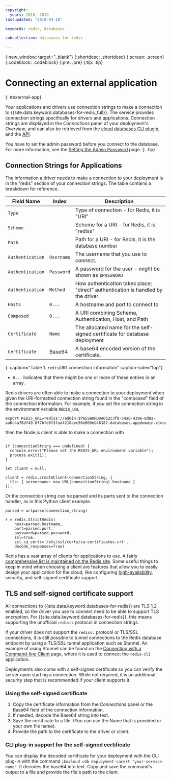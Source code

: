 ```yaml
---
copyright:
  years: 2018, 2019
lastupdated: "2019-04-10"

keywords: redis, databases

subcollection: databases-for-redis

---
```


{:new_window: target="_blank"}
{:shortdesc: .shortdesc}
{:screen: .screen}
{:codeblock: .codeblock}
{:pre: .pre}
{:tip: .tip}

# Connecting an external application
{: #external-app}

Your applications and drivers use connection strings to make a connection to {{site.data.keyword.databases-for-redis_full}}. The service provides connection strings specifically for drivers and applications. Connection strings are displayed in the _Connections_ panel of your deployment's _Overview_, and can also be retrieved from the [cloud databases CLI plugin](/docs/databases-cli-plugin?topic=cloud-databases-cli-cdb-reference#deployment-connections), and the [API](https://{DomainName}/apidocs/cloud-databases-api#discover-connection-information-for-a-deployment-f-e81026).

You have to set the admin password before you connect to the database. For more information, see the [Setting the Admin Password](/docs/services/databases-for-redis?topic=databases-for-redis-admin-password) page.
{: .tip}

## Connection Strings for Applications

The information a driver needs to make a connection to your deployment is in the "redis" section of your connection strings. The table contains a breakdown for reference.

Field Name|Index|Description
----------|-----|-----------
`Type`||Type of connection - for Redis, it is "URI"
`Scheme`||Scheme for a URI - for Redis, it is "rediss"
`Path`||Path for a URI - for Redis, it is the database number
`Authentication`|`Username`|The username that you use to connect.
`Authentication`|`Password`|A password for the user - might be shown as `$PASSWORD`
`Authentication`|`Method`|How authentication takes place; "direct" authentication is handled by the driver.
`Hosts`|`0...`|A hostname and port to connect to
`Composed`|`0...`|A URI combining Scheme, Authentication, Host, and Path
`Certificate`|`Name`|The allocated name for the self-signed certificate for database deployment
`Certificate`|Base64|A base64 encoded version of the certificate.
{: caption="Table 1. `redis`/`URI` connection information" caption-side="top"}

* `0...` indicates that there might be one or more of these entries in an array.

Redis drivers are often able to make a connection to your deployment when given the URI-formatted connection string found in the "composed" field of the connection information. For example, if you set the connection string in the environment variable `REDIS_URL`
```
export REDIS_URL=rediss://admin:$PASSWORD@e6b2c3f8-54a6-439e-8d8a-aa6c4a78df49.8f7bfd8f3faa4218aec56e069eb46187.databases.appdomain.cloud:32371/0
```
then the Node.js client is able to make a connection with
```let connectionString = process.env.REDIS_URL;

if (connectionString === undefined) {  
  console.error("Please set the REDIS_URL environment variable");
  process.exit(1);
}

let client = null;

client = redis.createClient(connectionString, {
  tls: { servername: new URL(connectionString).hostname }
});
```

Or the connection string can be parsed and its parts sent to the connection handler, as in this Python client example.
```
parsed = urlparse(connection_string)

r = redis.StrictRedis(
    host=parsed.hostname,
    port=parsed.port,
    password=parsed.password,
    ssl=True,
    ssl_ca_certs='/etc/ssl/certs/ca-certificates.crt',
    decode_responses=True)
```

Redis has a vast array of clients for applications to use. A fairly [comprehensive list is maintained on the Redis site](https://redis.io/clients). Some useful things to keep in mind when choosing a client are features that allow you to easily design your application for the cloud, like configuring [high-availability](/docs/services/databases-for-redis?topic=databases-for-redis-high-availability), security, and self-signed certificate support.

## TLS and self-signed certificate support

All connections to {{site.data.keyword.databases-for-redis}} are TLS 1.2 enabled, so the driver you use to connect need to be able to support TLS encryption. For {{site.data.keyword.databases-for-redis}}, this means supporting the unofficial `rediss:` protocol in connection strings. 

If your driver does not support the `rediss:` protocol or TLS/SSL connections, it is still possible to tunnel connections to the Redis database endpoint by using a TLS/SSL tunnel application such as Stunnel. An example of using Stunnel can be found on the [Connecting with a Command-line Client](/docs/services/databases-for-redis?topic=databases-for-redis-connecting-cli-client) page, where it is used to connect the `redis-cli` application.

Deployments also come with a self-signed certificate so you can verify the server upon starting a connection. While not required, it is an additional security step that is recommended if your client supports it.

### Using the self-signed certificate

1. Copy the certificate information from the _Connections_ panel or the Base64 field of the connection information. 
2. If needed, decode the Base64 string into text. 
3. Save the certificate  to a file. (You can use the Name that is provided or your own file name).
4. Provide the path to the certificate to the driver or client.

### CLI plug-in support for the self-signed certificate

You can display the decoded certificate for your deployment with the CLI plug-in with the command `ibmcloud cdb deployment-cacert "your-service-name"`. It decodes the base64 into text. Copy and save the command's output to a file and provide the file's path to the client.







 
